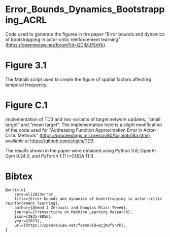 # Error_Bounds_Dynamics_Bootstrapping_ACRL
 Code used to generate the figures in the paper "Error bounds and dynamics of bootstrapping 
 in actor-critic reinforcement learning" (https://openreview.net/forum?id=QCjMJfSnYk).
 
# Figure 3.1

The Matlab script used to create the figure of spatial factors affecting temporal frequency.

# Figure C.1

Implementation of TD3 and two variants of target network updates, "small target" and "mean target". 
The implementation here is a slight modification of the code used for "Addressing Function Approximation 
Error in Actor-Critic Methods" (https://proceedings.mlr.press/v80/fujimoto18a.html), available at https://github.com/sfujim/TD3.

The results shown in the paper were obtained using Python 3.8, OpenAI Gym 0.24.0, and PyTorch 1.11 (+CUDA 11.1).


# Bibtex

```
@article{
	zerouali2023error,
	title={Error bounds and dynamics of bootstrapping in actor-critic reinforcement learning},
	author={Ahmed J Zerouali and Douglas Blair Tweed},
	journal={Transactions on Machine Learning Research},
	issn={2835-8856},
	year={2023},
	url={https://openreview.net/forum?id=QCjMJfSnYk},
}
```